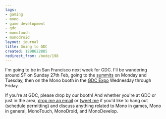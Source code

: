 ```yaml
---
tags:
- gaming
- mono
- game development
- gdc
- monotouch
- monodroid
layout: journal
title: Going to GDC
created: 1298622885
redirect_from: /node/198
---
```

I'm going to be in San Francisco next week for GDC. I'll be wandering around SF on Sunday 27th Feb, going to the <a href="http://gdconf.com/conference/summits.html">summits</a> on Monday and Tuesday, then on the Mono booth in the <a href="http://gdconf.com/expo/">GDC Expo</a> Wednesday through Friday.<!--break-->

If you're at GDC, please drop by our booth! And whether you're at GDC or just in the area, <a href="/contact">drop me an email</a> or <a href="http://twitter.com/mjhutchinson">tweet me</a> if you'd like to hang out (schedule permitting) and discuss anything related to Mono in games, Mono in general, MonoTouch, MonoDroid, and MonoDevelop.